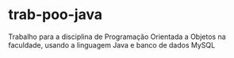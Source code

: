 # trab-poo-java
Trabalho para a disciplina de Programação Orientada a Objetos na faculdade, usando a linguagem Java e banco de dados MySQL
